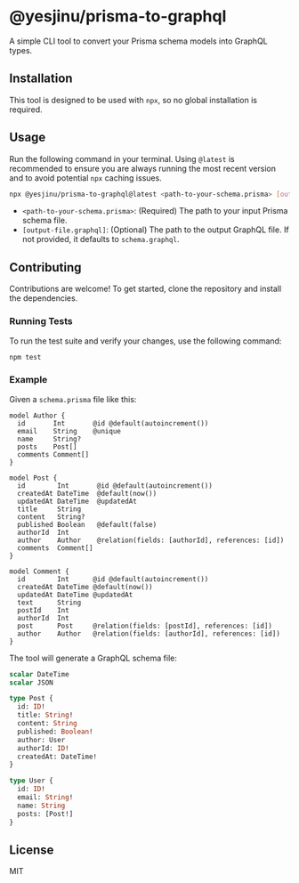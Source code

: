 # @yesjinu/prisma-to-graphql

A simple CLI tool to convert your Prisma schema models into GraphQL types.

## Installation

This tool is designed to be used with `npx`, so no global installation is required.

## Usage

Run the following command in your terminal. Using `@latest` is recommended to ensure you are always running the most recent version and to avoid potential `npx` caching issues.

```bash
npx @yesjinu/prisma-to-graphql@latest <path-to-your-schema.prisma> [output-file.graphql]
```

-   `<path-to-your-schema.prisma>`: (Required) The path to your input Prisma schema file.
-   `[output-file.graphql]`: (Optional) The path to the output GraphQL file. If not provided, it defaults to `schema.graphql`.

## Contributing

Contributions are welcome! To get started, clone the repository and install the dependencies.

### Running Tests

To run the test suite and verify your changes, use the following command:

```bash
npm test
```

### Example

Given a `schema.prisma` file like this:

```prisma
model Author {
  id       Int       @id @default(autoincrement())
  email    String    @unique
  name     String?
  posts    Post[]
  comments Comment[]
}

model Post {
  id        Int       @id @default(autoincrement())
  createdAt DateTime  @default(now())
  updatedAt DateTime  @updatedAt
  title     String
  content   String?
  published Boolean   @default(false)
  authorId  Int
  author    Author    @relation(fields: [authorId], references: [id])
  comments  Comment[]
}

model Comment {
  id        Int      @id @default(autoincrement())
  createdAt DateTime @default(now())
  updatedAt DateTime @updatedAt
  text      String
  postId    Int
  authorId  Int
  post      Post     @relation(fields: [postId], references: [id])
  author    Author   @relation(fields: [authorId], references: [id])
}
```

The tool will generate a GraphQL schema file:

```graphql
scalar DateTime
scalar JSON

type Post {
  id: ID!
  title: String!
  content: String
  published: Boolean!
  author: User
  authorId: ID!
  createdAt: DateTime!
}

type User {
  id: ID!
  email: String!
  name: String
  posts: [Post!]
}
```

## License

MIT

